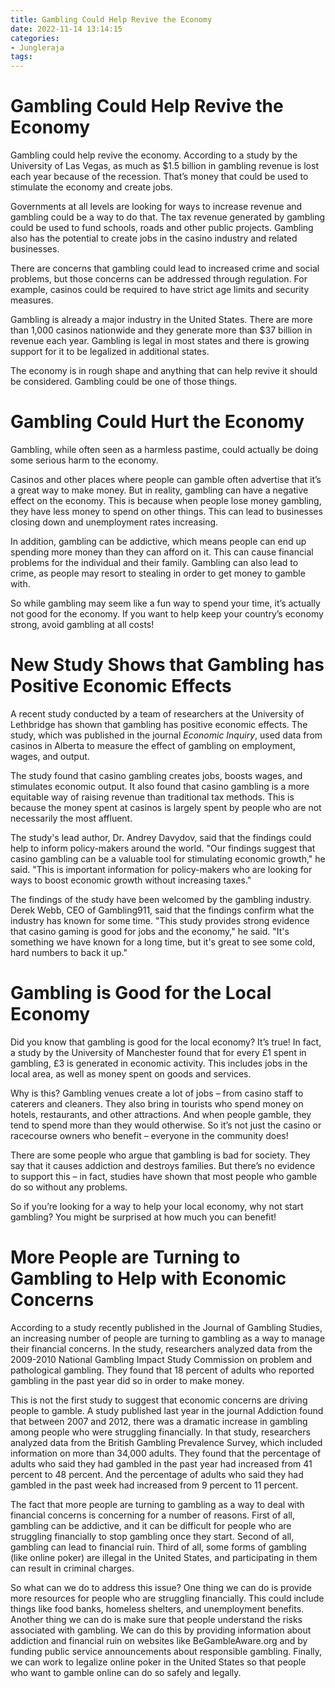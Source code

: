 ```yaml
---
title: Gambling Could Help Revive the Economy
date: 2022-11-14 13:14:15
categories:
- Jungleraja
tags:
---
```



#  Gambling Could Help Revive the Economy

Gambling could help revive the economy. According to a study by the University of Las Vegas, as much as $1.5 billion in gambling revenue is lost each year because of the recession. That’s money that could be used to stimulate the economy and create jobs.

Governments at all levels are looking for ways to increase revenue and gambling could be a way to do that. The tax revenue generated by gambling could be used to fund schools, roads and other public projects. Gambling also has the potential to create jobs in the casino industry and related businesses.

There are concerns that gambling could lead to increased crime and social problems, but those concerns can be addressed through regulation. For example, casinos could be required to have strict age limits and security measures.

Gambling is already a major industry in the United States. There are more than 1,000 casinos nationwide and they generate more than $37 billion in revenue each year. Gambling is legal in most states and there is growing support for it to be legalized in additional states.

The economy is in rough shape and anything that can help revive it should be considered. Gambling could be one of those things.

#  Gambling Could Hurt the Economy

Gambling, while often seen as a harmless pastime, could actually be doing some serious harm to the economy.

Casinos and other places where people can gamble often advertise that it’s a great way to make money. But in reality, gambling can have a negative effect on the economy. This is because when people lose money gambling, they have less money to spend on other things. This can lead to businesses closing down and unemployment rates increasing.

In addition, gambling can be addictive, which means people can end up spending more money than they can afford on it. This can cause financial problems for the individual and their family. Gambling can also lead to crime, as people may resort to stealing in order to get money to gamble with.

So while gambling may seem like a fun way to spend your time, it’s actually not good for the economy. If you want to help keep your country’s economy strong, avoid gambling at all costs!

#  New Study Shows that Gambling has Positive Economic Effects

A recent study conducted by a team of researchers at the University of Lethbridge has shown that gambling has positive economic effects. The study, which was published in the journal <i>Economic Inquiry</i>, used data from casinos in Alberta to measure the effect of gambling on employment, wages, and output.

The study found that casino gambling creates jobs, boosts wages, and stimulates economic output. It also found that casino gambling is a more equitable way of raising revenue than traditional tax methods. This is because the money spent at casinos is largely spent by people who are not necessarily the most affluent.

The study's lead author, Dr. Andrey Davydov, said that the findings could help to inform policy-makers around the world. "Our findings suggest that casino gambling can be a valuable tool for stimulating economic growth," he said. "This is important information for policy-makers who are looking for ways to boost economic growth without increasing taxes."

The findings of the study have been welcomed by the gambling industry. Derek Webb, CEO of Gambling911, said that the findings confirm what the industry has known for some time. "This study provides strong evidence that casino gaming is good for jobs and the economy," he said. "It's something we have known for a long time, but it's great to see some cold, hard numbers to back it up."

#  Gambling is Good for the Local Economy

Did you know that gambling is good for the local economy? It’s true! In fact, a study by the University of Manchester found that for every £1 spent in gambling, £3 is generated in economic activity. This includes jobs in the local area, as well as money spent on goods and services.

Why is this? Gambling venues create a lot of jobs – from casino staff to caterers and cleaners. They also bring in tourists who spend money on hotels, restaurants, and other attractions. And when people gamble, they tend to spend more than they would otherwise. So it’s not just the casino or racecourse owners who benefit – everyone in the community does!

There are some people who argue that gambling is bad for society. They say that it causes addiction and destroys families. But there’s no evidence to support this – in fact, studies have shown that most people who gamble do so without any problems.

So if you’re looking for a way to help your local economy, why not start gambling? You might be surprised at how much you can benefit!

#  More People are Turning to Gambling to Help with Economic Concerns

According to a study recently published in the Journal of Gambling Studies, an increasing number of people are turning to gambling as a way to manage their financial concerns. In the study, researchers analyzed data from the 2009-2010 National Gambling Impact Study Commission on problem and pathological gambling. They found that 18 percent of adults who reported gambling in the past year did so in order to make money.

This is not the first study to suggest that economic concerns are driving people to gamble. A study published last year in the journal Addiction found that between 2007 and 2012, there was a dramatic increase in gambling among people who were struggling financially. In that study, researchers analyzed data from the British Gambling Prevalence Survey, which included information on more than 34,000 adults. They found that the percentage of adults who said they had gambled in the past year had increased from 41 percent to 48 percent. And the percentage of adults who said they had gambled in the past week had increased from 9 percent to 11 percent.

The fact that more people are turning to gambling as a way to deal with financial concerns is concerning for a number of reasons. First of all, gambling can be addictive, and it can be difficult for people who are struggling financially to stop gambling once they start. Second of all, gambling can lead to financial ruin. Third of all, some forms of gambling (like online poker) are illegal in the United States, and participating in them can result in criminal charges.

So what can we do to address this issue? One thing we can do is provide more resources for people who are struggling financially. This could include things like food banks, homeless shelters, and unemployment benefits. Another thing we can do is make sure that people understand the risks associated with gambling. We can do this by providing information about addiction and financial ruin on websites like BeGambleAware.org and by funding public service announcements about responsible gambling. Finally, we can work to legalize online poker in the United States so that people who want to gamble online can do so safely and legally.